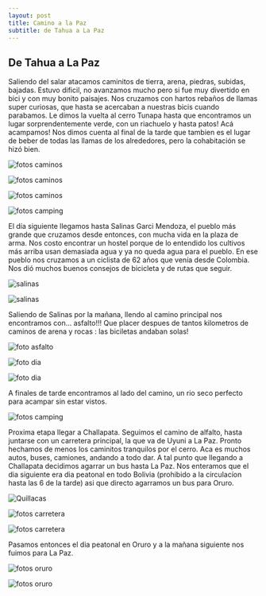 ```yaml
---
layout: post
title: Camino a la Paz
subtitle: de Tahua a La Paz
---
```


## De Tahua a La Paz

Saliendo del salar atacamos caminitos de tierra, arena, piedras, subidas, bajadas. Estuvo dificil, no avanzamos mucho pero si fue muy divertido en bici y con muy bonito paisajes. Nos cruzamos con hartos rebaños de llamas super curiosas, que hasta se acercaban a nuestras bicis cuando parabamos. Le dimos la vuelta al cerro Tunapa hasta que encontramos un lugar sorprendentemente verde, con un riachuelo y hasta patos! Acá acampamos! Nos dimos cuenta al final de la tarde que tambien es el lugar de beber de todas las llamas de los alrededores, pero la cohabitación se hizó bien.

![fotos caminos](https://lh3.googleusercontent.com/g9B6qaaiaHDok2Z-cAQXuTrUhdYnSPK_qlk765X_3wasC-guPE-4KFjPEU9L3eu_dElhZYAPxhB6B5sohbN7DOZBivF7kJUlZJ2-j0XZiDmO5MO0a1HDQiP0xTXriosB4LuHhDKw34mroWajtJ0xVBcsfUDEvP46Yi_Rr_M9AsmJh-7i0-VWU-x9XpqubsDg2aLnA5NaqgIB1HbDpQHIN38JxzthATtShsqQbf9NxawrIcY-Tc0z9kmzSZb_dM6ZgWBDXhI4QzAdYBpWoX7BPTZxHQUqMoYFYdCTvApLRrXZHMqXZOqAl_QkIIIgKmcD84VHSp9wadvFsfDc1mnpuaL4kfRJ6NM9bdCBI3wlUINE0EXUrCYZcVwZ9kZ5QU6g2516NJUp0VpHAIuZLH5kspwzxCefj_AQj253CNCJtqnD6WJtF4l355DPkrVilt_J9xMLe09urK12Q82qcuZry3GIakx8Ei2YEfAvcLVLpq3m7fLO4I_LDgHM2oaC3msc2fggjPrzPR_o0t1SxH0YdUXtIYXuXGQgBGv6-hLkaO2CQquiwfUkOyCbYSbKv2H_5PaPOSLswRg2AMbN7sG0TcaGS0wnvY9Z1qfytv5tqaeEvuI0Tl1zvbcSVRuECUR6ovY0Ao0geQ_f7zj_6D920KYiVy3rUqyKGFoF8nSglqLf91o=w1215-h684-no)

![fotos caminos](https://lh3.googleusercontent.com/EBcKYxep41HbmRHrwo_x6khZoUsR0SmCEvHrQhofooRQbXb4dDrDCv-DLliyCHSbj2LVgbKKmB1hV4Z8g5jNEmXUJhit27bw8FGHamwQ-Lwa0dnq80wYN4SSGfa_ytQU-kRvIJI7im39EAckthCZOxef4HZ4HL-qddQ1c9EGSZGgc_5NI-72evTm399MsP-ph0aNBnlyV5PIzXTZY-fVeesILxZ2RiI8orRspa8zrgE7Lur3yOHDsrDmpEogPd4w610LiqJdWDEG4e1O3oCKW8LA8LygDI8x0U4lGdFoEdzd4UE5dkqEmMYjlLFzTIzi_uMkUuGAUgDtXM0SHgTNXWRZ0xOfFgsfea_X1ijVQRfUbzd4DEsi2XDr_iVcwn-TpagJcyNH1Cio8f-jCfAg9WqetbuXh1M3tTYwbnc-SEaoUVv54zGUIKf_41Yb2OVggcOcbdOk33wIqn6BbE4XyHE-IzdxeIDMrTFczB_EOP-5t0Py5Z9SEaz4gJsyOkQpOeIo56hLpF61CoZXyS_wyIwl9I9uTT8VaVzLKujMHd8G_W8zQ2O8E_lFdXMVzg8Q_V3A7UGXF8cLYnR9WBgSCCLA91X_Og-ZOLwSemwkn0bMAfk2tSIy7Y7EyCFTezyQvAaGfc-Kwz4tbu8VR_lXDOTBYeKpWEst2K0W2DFDsnzBOyI=w1215-h684-no)

![fotos caminos](https://lh3.googleusercontent.com/OcDX-q3tp2sPEYdfjrDcvtXzx6UgjbyCxz-Uxzw-AHDy3Qs2nhoo0JW2q6JpwYxlNt3Lsr3EmcqNa8BRLqntDab-ZbIMkcqmpHQMt60pT8C9FtPYJmb5xGRi-hmc92MI3HIAfHv7LiN8-Kh5Zr9qG2WDaYG8GDF5CWiSnkKpnQGjs9q-ZioIqp256FXXeD5L7aogv_V1-i-wQykQuVipkT15YdC27dIh2Ll6t8B9YDysiHeNHiQZ1UNgWQXarK--aVDyIs2D-yJfTUAVNQz9BpbmYiTlfXwyHKjhrTPUu5NPbmySTIFjc1kNYDz9MCrcoXKxaXRzph6zDY5rLmjOwN88B-pRu4Hib7wE7JbIQx7qyLARZmwi6kjEuVGlj1QC413cB5ecO1Qdblu5RdmvPfL9ba1pL9tc5pjGQsoDXZj6bloXUZZ2bfNuWw-gxOsN_mbe9a9hyu8rYe-aDRH4mObVZx02OjxzhUclHynMqFzFm-9MiSbrHuNWCob-0YuMSuG7arCxziBdkS76embvYsQaxp1apy0QataSIucs_X6pDRMkhyQRwhfHNEKT7CUhtUCysu9ldvQs-UMy8_WFFPhGabBgHoJvGQYk9x4-CQreuPv3HJbc-n99VEi4WJc7leA_PY1oXU0dpI5Cb4wK77oMn-jW_IbEkFeEgRpd7G5Q2Hs=w1215-h684-no)

![fotos camping](https://lh3.googleusercontent.com/-ErBop7LGgrzISC9m1D7iPDieNoFl9H9nShAwys33OS6dAwyzRJSh-VxcpeHtnU8t5qgfNAoR3STo9F2Ck8-7I16FGGDPrTTWYxEhAvL6xG2_rPWjJ7x9e-1_wSZqnMW8pxjJwFX27LMYkIm4AEBW_ETR-6vEEansWlUewSioBjHeK_AkmIhcsf_brzW9qNiYGbNqJg_OcO62O-mDAKBGVpMV6xi4w8td8UsViJrK3Z8Iw8vOC5Og_gFYRhXyEODN6RDDCtf109b2LHm2MbKxlymIkSFQE339FMndGFNJJzBSJdIXbOt66fmxlT-9DQdR0ymbb87LyLMEhltryJnVh28qp0LOL9EA7GJ3a_9uB4lmgyfFpKTuRr8adaT2d_BoEgphyLFR5EPaCuEYVPWLhX4ExbMbgGVdgTmqxYhQaKX3rj9BuBtpFEASNj709HkGDSkMHelYbK8nvMVApGnlKnb1bHpBFycNEqPPjzsqeDPD2A6Wyjxk6b-r_CdrGZSWmLPRSKpcXYkzDO6sOSp8UZsRfiqte-afCdwRIvSrwLzyK8-xvFU5usx0uiiZVinQK7UudiCFh63B1tLepUJlaLUqZsrq_pOVMX0A9d8xMoiHw3_rF1WxwZVY75Czi0wGyqbAMel_gMRTRrfxkMKN8sMkD7LM6L9DRMmeH9WYvwjPMk=w1215-h684-no)

El día siguiente llegamos hasta Salinas Garci Mendoza, el pueblo más grande que cruzamos desde entonces, con mucha vida en la plaza de arma. Nos costo encontrar un hostel porque de lo entendido los cultivos más arriba usan demasiada agua y ya no queda agua para el pueblo. En ese pueblo nos cruzamos a un ciclista de 62 años que venía desde Colombia. Nos dió muchos buenos consejos de bicicleta y de rutas que seguir.

![salinas](https://lh3.googleusercontent.com/8_h_q5siQeeCTqnHgM_ynClNycfpcxsWxXzjMCZEludJHMc6Lu7cEG9Xw9uXUMByHqnO_mO2u3amnkgKWwMOnJ2bh43g7e--lcSNkCOCvA-ff-aVbIJj5z7hS-uvdfLSY29S9CDc7QfKuptuB4LAzbCz4k422NA0CNvBda_oq1qLqanj45zqnNV85_yAWtTjJLPY_idnOecnHYXgjK8UpHSeX_wNd9GCBsxUS8ASr3ymcaPRYc766zNa7ffh71nlcEDdF9GGoPB4WY3-CdzvAzgTR4b_cngXlVeq9OndQNSpDx-f_XSXllGtt30fozxY1j_ZSxwDUKxw58ewJmklYKSUooQnx5hiGpYhG3NG92PFNQxqxy8AkIlZa6IgdVeGpsrX6nRzECX2cgeQZBzAKl-KHPmoMr7AyF5y8xurAju_qDALIrGwiofRM8oEcD1v4HTNny9NWos7XHjvvew9-1RVdH5ZDi-2iXF18rb6ujZqz52DF3q6zr2clhd36DFkcDevOTjWYUA6BYTAUPqBXvOByYCfQkg7-Owi7UG-JlFV0bWG0VI6k2zbGPwUDXL_jrv23AGTtNjIJyRhMBa0918HDglh87JEFLT_4xj2PpwoyhdlQJqrA2BXqM1VhWdbqHrEJx4LbEIPxl2iTAuGzgRVapTGhNvACzOs=w386-h290-no)

![salinas](https://lh3.googleusercontent.com/1Oq98VkX2uH2cSnlt6xkBjPzakbNDLkJpoG_L1WT4TV0WPG_W-PD9MD1COZ2Qz_YRZXAcykzY2lQJhMw_KYobJBu2MLKvvf1ypCskkBBXHc7OcRh6FLpAwICM73f_njFqVYh9LwQpUjt0erKeoYoQoPHKtovqVNuBT7Fvng84APuME0xxlgTZvEFSmOTZdEL5Feaewqzhw6NCGXSCB1A7iPFpkquGtpznZEsHqvpFFzqok1ecDxNJNAnAv11L8ZOwgHWAQXp96VK3PkjCilOP8da9kHAXRix-jwT3n0WhCm8xDMOZOMgFtkYLagXx5x5_BuFJ-3phjyjRhv0bPxlUGq7hXSaHN1-bOjLfG9zDetrrsTV4I0jqkJomrn71imBDRpy60CBfxNSpT_Nm6nV7dhYzrd1iiucXPya3Xqmr-mgBfP1vBQI-PRm8cFd0tf1PRNEEj84sSoSygzKt9u5th20dkdCpjtLguon23piicoGR9NqnKHlYaq0so-EnHKDCcGDisFMvRkRyYwbqZAjDNi7ZA6tHyyctUsdUjS3qirE6pPqyFNQahWtgxzYmbRJ_seDWcLqkl2mcVRmeKe749Tw0kzEJaz2nDd8-o15WWrtbYgivkXHK9STRsITY1EwZS7ja3rXsgGzjI3MwTd2zGSKUBuVdcJTHoIy=w947-h710-no)

Saliendo de Salinas por la mañana, llendo al camino principal nos encontramos con... asfalto!!!
Que placer despues de tantos kilometros de caminos de arena y rocas : las biciletas andaban solas! 

![foto asfalto](https://lh3.googleusercontent.com/DRnDAgVvO064iPM361g6vmUQ6VaD8_chqxLAze2N05lXfH_r_7lUvoXG7lfPsWL6Tv-SxAFlQoP_YiWNjSimW-sjp6eE51ufeV8-iYip8rpKWiTK-kIkO5qFmM8PTmGp8GU8R7-1I9z8M8xTUuC5U-JjGcZ1DSe3tOyNKAI5yEwJK2UufdJZYMTLoIVRlXldWmx5fxIk_Jou5Mat-n5IU-tux44JbrC7otX-qYxkDpWjyX-gV0Smyo76-yyPVjKKErVyqYzNPIqLutawGjgCRyiCag9Bqd_5N5ek-Fv56emNCdukhGIL339C2jFSM0SZE_j22pqW_yZrSugyr8p-EICuU-8Mr0aMeRYvaCuyTGedIPEO7PBUp0O4T2USyr0Io61KLugI1HYzIIYbYrKQI9p1zCZG-HkL1zVEx7mIcTtzk6D8cO5NjU1fXuW7SYH7Lo036Lvk8NH0E4XA62hnTJkfIyyf3a-iyMSAYfhbsKea2vtEgAvD8jg5uOEMtAWQ5JsvnU96eLZst2MdYBWxhMQU-DJjyzogOOH25VjLb9IORnaumpi8dO4OXB9Tqikw8dBoP9nWCGqkcb7DJSZhIqJdCfKx1dUYGGbsWZNdzat9PLNKTIAxeJwKI_ejLLvnHolMqouu7AwfNK-rGCwUZ7YpJ6gHIoR_U7Vs=w499-h374-no)

![foto dia](https://lh3.googleusercontent.com/U-FWVSDhupBouSgCSqQvZUZLvo_pDlvK1wW959HOj0jGCbIqTHJWbkmwb6KV12zpqPUDtjMJte30a1blz3g8tljqaWcV4FN30ybk1bX0v9BvlYNzkNwc2OOVzTvpbCSxLa7bwkH9SwqfM7YGUhfqFTvltkKMTQhOdcOXvw3iwZtK-Ig_IsEeQsAuWVwMATfosoRvMrmToSE_rMMsqc3iFFj1UV-qokQJXgnEkHqupAYpSvFfFMIw56FX_boc3OYnxuqwfgfjxYU590TtE_2CrEn2Wb5FLkRpfYvK3rIyYETP9ajvoS9mtfv7geFhe3bvMHT-N7VNIt6cuMUbGmw-KnAsyUlcnPkcLqhNZCLYTUxwADBuvciSordu_13UWDO9WFCd4JGBvKJTqY6mHbg19xklVlBYXCL9FpPGvVc399aHuHlRkzvqsA9QTRSrwxz1YAgT8s9HzU3pJytCoeNcYxw8aQGzgFgoNAAG7KqcD6iYzAMgE3lbn8FBhUje5NLUx0Rn11vuBskowMAi129TzNJ2E8_G4JtrIy6W_ph7LSPyt7msZpLLATbFMTl299oFGvPr9e95jHr6TgOYk9HlWuNjlHGVSHkA758WI0DkfDS--n-YicaVU5vGtTETp2qXx3mrJ74z907jN21Ulu4MKwP01eD4aa0O7ATlwql4H2Fn6-o=w1215-h684-no)

![foto dia](https://lh3.googleusercontent.com/ucqownqxj7L34QLV8aLwaxK0xxFUIJP69XJlliYeASSpncMeLt-RdCbXQE66xk5L5J7CW382R9beYNAFxXvnj5bQN6QCZJ8tcVh3SWxvr1rJ87WV9MS9W6CuQCoaPzy6fa38kV_6iZQbV9IqRa459GX6HlOgX2iBIaY5MkM0bMzPAyQ50oNB7w4ZX5pCyTXA__IkQiAnCFUwGIBLQgDq4jLG8rMyubSGQzE5WUPnnJ1Dv1AT4TE12fJW1nEiBD0E9EAIO4XElxKqpIr7AXTLttpyVStnAc2Kf2WmtVDay3ut7M4_oWSI36EuFv1sUj9POigJS_zyRItkZuF8aNs7ci7Fe8I0_zVaFJuvDHhrus5xDqlq0o7AN2da5Ga44TaVXdAAnLiPH_BxUTom4oPmJn3S92qJY3NrbSk6rWo8OnXrAVpcSXIsPG30dq0XUszEK2cHboVORAhDcKQ5swfVx8vLQJD2-6T8DGMVotwQaC6eqWQb4Bo1Hkh9VMbV_GWFwF0uMy3_lg2zJ9cCxe44hbP6b4aFM4Gk-BgwLiW4kceYfTJbog7sYQmcapRE34CEhKsoCO3Z9rUmNEtdIy1JOUWVz4IGv_WIFhoryVvtQZQxCoukLCAQ_LUrL89S8IzVskkgvSz4aVJj0-UfLwmxNae5fPzYoaLxRmZMviPoPvHwlkQ=w1215-h684-no)

A finales de tarde encontramos al lado del camino, un rio seco perfecto para acampar sin estar vistos.

![fotos camping](https://lh3.googleusercontent.com/SXx3oxtm4TU2GQ4fUJ1hI9gelx5RAedxtKw5RnsnFo94iarAzoa3-WVIapuHtGARhmGFaPS4j3owspOyJ6Bly6K2bBF-9Ix20fwxZn0gHBRYdPnxVB3qfdnjYdTKWjOr_w6lHzSwcKCrtYFGuwWAguv5_D69KJxOcesTNxkkICZdPGMzslpo0woPx0HbuSZTf2bXI2wZP6iMXkea3hdYoiPOwXH-TUPC7p2_v0Wrol4BwucVojfaDGpKOkzrslEE44q-ERjghGZAeR9lqsCRNW4H8darwXxy5xbg0KltqcLwNLlameLZYFACCqbuCK0ugNa5b5t4VPcDxJnt86fl8cIfg6Ms8Fa1DALwgbqJmOGNs6FJRToXOGbdt6hLvO00O1Xh8BMiiLjJWWDoaCDd9o0X7C3QXCc_Zc0vryVTZNjSTkhrCh591TM4HgKwaMTJ97ajNNJ6bodPYpDPznehsJJP7UsoXJsVFYxcr4D2hITF2VF4WmH8TVcuu__nTSgqPzZh5QIFvQHES_vl5X54rndUGuANv31BQgwKp3SU-C63Ru8lJWGhhc72MhzaQh-jfwlCNkazWQtEnPbhxvnW-zKBZ71JIDnJJuVRG3mUPrM-KqfxNEiVP_2cXVrXZi1lP6sAZ7GPncfnnYzCns98WxDsU-hJsaL9oYJIubxdXkrqrRA=w1215-h684-no)

Proxima etapa llegar a Challapata. Seguimos el camino de alfalto, hasta juntarse con un carretera principal, la que va de Uyuni a La Paz. Pronto hechamos de menos los caminitos tranquilos por el cerro. Aca es muchos autos, buses, camiones, andando a todo dar. A tal punto que llegando a Challapata decidimos agarrar un bus hasta La Paz. Nos enteramos que el dia siguiente era dia peatonal en todo Bolivia (prohibido a la circulacíon hasta las 6 de la tarde) asi que directo agarramos un bus para Oruro.

![Quillacas](https://lh3.googleusercontent.com/N1mVGfeaBt9jpShUw_r61oK4LFQm6KLlGB6sqj6AqF9rPh24bkPHhecV8SUkZ14-ylorSF7g9JAuZwofYlE86yIdF8jFpt0VAcLdDdl0wwIM--f8z5qIYQC6i7SFRbQ-sOWVOPUDkn5hlyYbvXHPB_IZILvDIRDpuuEYvVJNCJxY4nG5JRZz_lrT0J6JaPVduzkqlqiuolqPQXbA8yU41g8QoP_qQ9sEKbQPovXKB34NKAK0jrscPMJVfF0Xyv9wClPKbO08UJ3QQyzkRMi0qVFvBeRx-2TxjvFGfrIhYACoBv616TAeiXBRj2xx0EZ46GRcOm6GXLhxljQ4zV5eju-6wJ5C-8i2Z9Wm-9YQBBojtHeYl42RjUNri0wnllO1vHkugPbchHRkBR56FnvEaHQkqz9UAm6JlBRR-Rteft3DYicZbwvm51tybYesO3w2KBtiY7zEJSgE8GUOWYVonC7w8B-jetTHYWyPZL71qD3jjeTWlH7yo-RncfOg44-sKU4N2yqDVsq40RZ0KlAn444gD9TdK9WkjXDQ3dsEcrAIVYwUTjMKwVO_Kx5wLb6SidgmnKfZNF1ky9BtofG5UwqFy8odZqy-YCkW7OwYofLbRFyMM2Ljg4w0Faa8MriMkvdY5KJhcB6C8oeOqhnvDcwbT9FMMBAbC1Jv=w1215-h684-no)

![fotos carretera](https://lh3.googleusercontent.com/CogJwu38eJtsBZA5dr7hfwvT336dIZIMHf8TN2q9Y_EvWD8v5qX4AqtysyXYFVZjwm-MQLOcTdJ2IgmJVlOyKXaHcUV0ffnjU9H4r1hOQtcrIMYdycXl9kksjgP9AyqIst0cSTMyLbS3B0ksZiR4qouVWJxe4mqm7jnEriRuW29o_fACOsfeL4I9C8gKZsYStT0HEpRRc8UI1VXKQefdYCYSgZ-aTUBlycgGF8pdnWUBRLleCgWTWSV_6bKMDNdSfK2cjnKwJJBHCOKZmJUxvOeME61BDdMI-ioAv2WUmvtenYT9wp9soagzKWKJjw0n1sWpF3xa6ega0bx3a4fQ8tnvHMopj35j6kfzPW5pb6mlc56xwO_Qg9A6xcub5qtP0TZ13X8XlQ7EiQmj_xy_RnNb9Pe7R8OrKxG_RTpI54hW70Xp0HM7P2dReKrpf3rQTy354KaV-jHh3f-79X6peTQH2wB4VsTKjzYGcMjGKeIOBybshS8IUrf44fU67b_MlkFKvXl_mukcA8yu6ZsTpTga1wbD54S_6NlS4tkNPB0cqGhvLc3wby3nSAsuZ5ylBLnP4jUu78mgTe62vXE-OmHK4sj3E8ELXfH2lCamE5V2Qf05RMDmxrT8vW1br56IFrGTMnZcvtVek4w9JVbFZiadoc8YZCnXjBlk=w1215-h684-no)

![fotos carretera](https://lh3.googleusercontent.com/1QLPtD6OtwUBGLsdfuglRWhb_pegUygLdfCrt_l8H7HMg_cJYo_2oWbPsuoaS9HTz6nIOzDDe97-gOqOF-wLrtalcHuIHc9dSsoCaaNH8xbhyFiCsG0Lz6tO4FW-bb8ueKmXCC2st9GrENi9fLbu8HdTP7m-9G-ZhlQGhJwoozMzcAMDsBS1gWENhyHU2ysMIHx2Ols4-A487tdETqGuof86hFc-JK4h2IU7ud3CyNqqbTBk8zxVImSCxeJpKhsZMum97UIT_92xXbfbDUYU5VAx210sjbeGuelX9bvDbApymOFk_1JkpjN1UVcoZWLP6LfxCljuNhPSKMrJs8g-oYba6rBKL_EJDRDeOorzRAaYt8d5LZaBcXE2FBoheiuHIKhp_dO4UycDTMLFiIyTyfqJa3uQhJHXdjO7FUL4OIEN-1jlpo_irX9O-VBFiRASBOz7RFO1-Q8xcYm202ZoUV8tcYnV5QuyR4i1Xtqs2Mg0lMQVcQ5QlCSE6bNrMTECVpyEMVti-5Dgl4EFjofUJVPBqitOZNNnFhAtqaC1-gfZ2ljKNFcLiN_IXGZ-ToytOwUGI5y788qkpPQUgIUya4OxcRTepqh29Un-ChucoxSgvNv-sKtU0evT-LUcu4hblzoFCVmDYp5IIawCLgZcjhbP7mOiFYrt531LsrjL3i_k2Xs=w1215-h684-no)

Pasamos entonces el dia peatonal en Oruro y a la mañana siguiente nos fuimos para La Paz.

![fotos oruro](https://lh3.googleusercontent.com/bcMPYm1wVoozGanBsar7LUWn87TbystC97Jav0hW6WjniSX2zxp7sUjfAwTO_KvvcQ5nY1bX4-D3A0mblhuWGTiNpur0YbbaxeVoFynKfA-WxB582VDL1aVTFLVeNqF6Ng3UmwEwvzdDHiUShON1hAMzCSBpEQqNODhE1hEz7U7xG65LDn63Inv2IkfkTwiEut592ftr5YAhqjAhPSGlc4E2_6nWmtl3C_9SRDTUENyQsY6bPbsDMYUEDPi9nB_k-XT86fAkknW8GhddFNri71OlGSf3hWx3ZRYH8Vx5s0FyPApn9a-2L9RJQ_3pMSBQzlR2ru1zz-MV4BXFZxuy71FQdzWDd2MLE_3ChCt_u1L9SZj_vWx_S58LM5pAQoj2mIhOkxVVoh548JXSIS8ak6Ge4LtV0H6qc_TsQTqxY87OmG8y861W1iq5V7_Y0uYiZPJJRRhdgtKmxHgHPmufch5mHt_FsfXHugIdGB9Q3GM4_0sGwZoSxLDCVuYFQ61p985-Vr6EtyPJeZUWdw8ajVpm3dvn2s6JY9LLY0ith72pvb_RZNg_covE3quGQCMIjIiiPMmxu1yM7GmqAwMbwflF9LcaJjTQaeprSwUN0jjFxVHmMjl2qBLq6CSpF4zfac1U6VVq7jTX1_oKDJ5OogGHjXY9dAfnexnKTrI0uhr-Krg=w1215-h684-no)

![fotos oruro](https://lh3.googleusercontent.com/bGyKStkLzgvNmFthsVvFiRXzZDMLC4s3rw28uZOuJNbeiYX14_SI83bXc1BgZqpnaA8elvmCpRnB0657TZ_-kkQnLTKTdZZ5bwiIBXO5slsgNYq22eOnnJRc8LjyJiIXyURCHcU6izujIqTB3oaDTvGgCdTuXeKclVrOIPt1LWBB2Xlt8lhXwMPKDmWuDPeiamUfS-pvn18AbArgJBMxe36-EiCage6z0Avoltl2LnBcp4WpfYY8m7v0VY0Jk_dCTwWM81cYyNzSTZ4-hEEraniNUIPpyKJvW3k2pmrrgIZsBvb5l2G8F1UEmO8JiD9qdSsyvbip4bujtEA-anltBseeVf2ifSimQWP7iJIcLs77Kd1qDIDG4-GxRcYiZC6OtACf6J6oBS6ctbHtUHMhcXemsSS_1ZafKTI8GrHWWQDClT-6SMwIEAQS5AwySvLVHPnqXT5BjZjVpPwax2bTvreN0LHcDKbxB1Ib71jZpTMkswb6DToH0P_Op5GMp8UjJxJnzZe9ftUI9rf5xzxtW1UAZ1OfWXiKpSvjsZv-mSA_y5FfrLLpglOnYm5zITtjRdbpzkRaXCJttkFknKw808wBWxYnDkSNH3b-FZtMnESAC-HknngNeQX6NGc7Rq2E9mhBoua22z-0JdmkoO_GDV4s9dN6vFjohL44trvZO77zPNY=w1215-h684-no)







